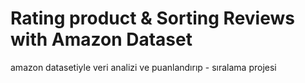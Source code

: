 # Rating product & Sorting Reviews with Amazon Dataset
 amazon datasetiyle veri analizi ve puanlandırıp - sıralama projesi
